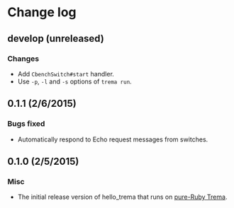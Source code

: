 # Change log

## develop (unreleased)
### Changes
* Add `CbenchSwitch#start` handler.
* Use `-p`, `-l` and `-s` options of `trema run`.


## 0.1.1 (2/6/2015)
### Bugs fixed
* Automatically respond to Echo request messages from switches.


## 0.1.0 (2/5/2015)
### Misc
* The initial release version of hello_trema that runs on [pure-Ruby Trema](https://github.com/trema/trema_ruby).
